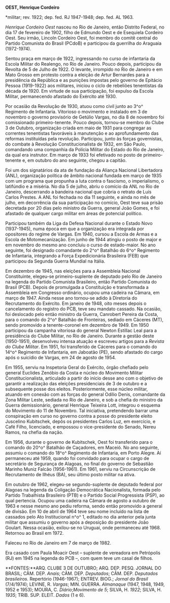 **OEST, Henrique Cordeiro**

\*militar; rev. 1922; dep. fed. RJ 1947-1948; dep. fed. AL 1963.

*Henrique Cordeiro Oest* nasceu no Rio de Janeiro, então Distrito
Federal, no dia 17 de fevereiro de 1902, filho de Edmundo Oest e de
Esequiela Cordeiro Oest. Seu irmão, Lincoln Cordeiro Oest, foi membro do
comitê central do Partido Comunista do Brasil (PCdoB) e participou da
guerrilha do Araguaia (1972-1974).

Sentou praça em março de 1922, ingressando no curso de infantaria da
Escola Militar do Realengo, no Rio de Janeiro. Pouco depois, participou
da Revolta de 5 de Julho de 1922. O levante, irrompido no Rio de Janeiro
e em Mato Grosso em protesto contra a eleição de Artur Bernardes para a
presidência da República e as punições impostas pelo governo de Epitácio
Pessoa (1919-1922) aos militares, iniciou o ciclo de rebeliões
tenentistas da década de 1920. Em virtude de sua participação, foi
expulso da Escola Militar, permanecendo afastado do Exército até 1930.

Por ocasião da Revolução de 1930, atuou como civil junto ao 3^o^
Regimento de Infantaria. Vitorioso o movimento e instalado em 3 de
novembro o governo provisório de Getúlio Vargas, no dia 8 de novembro
foi comissionado primeiro-tenente. Pouco depois, tornou-se membro do
Clube 3 de Outubro, organização criada em maio de 1931 para congregar as
correntes tenentistas favoráveis à manutenção e ao aprofundamento das
reformas instituídas pela revolução. Participou, junto às forças
governistas, do combate à Revolução Constitucionalista de 1932, em São
Paulo, comandando uma companhia da Polícia Militar do Estado do Rio de
Janeiro, da qual era instrutor. Em março de 1933 foi efetivado no posto
de primeiro-tenente e, em outubro do ano seguinte, chegou a capitão.

Foi um dos signatários da ata de fundação da Aliança Nacional
Libertadora (ANL), organização política de âmbito nacional fundada em
março de 1935 com um programa que propunha a luta contra o fascismo, o
imperialismo, o latifúndio e a miséria. No dia 5 de julho, abriu o
comício da ANL no Rio de Janeiro, descerrando a bandeira nacional que
cobria o retrato de Luís Carlos Prestes. A ANL foi fechada no dia 11
seguinte, e ainda no mês de julho, em decorrência da sua participação no
comício, Oest teve sua prisão decretada por 20 dias pelo ministro da
Guerra, general João Gomes, e foi afastado de qualquer cargo militar em
áreas de potencial político.

Participou também da Liga da Defesa Nacional durante o Estado Novo
(1937-1945), numa época em que a organização era integrada por
opositores do regime de Vargas. Em 1940, cursou a Escola de Armas e a
Escola de Motomecanização. Em junho de 1944 atingiu o posto de major e
em novembro do mesmo ano concluiu o curso de estado-maior. No ano
seguinte, foi designado comandante do 2^o^ Batalhão do 6^o^ Regimento de
Infantaria, integrando a Força Expedicionária Brasileira (FEB) que
participou da Segunda Guerra Mundial na Itália.

Em dezembro de 1945, nas eleições para a Assembleia Nacional
Constituinte, elegeu-se primeiro-suplente de deputado pelo Rio de
Janeiro na legenda do Partido Comunista Brasileiro, então Partido
Comunista do Brasil (PCB). Depois de promulgada a Constituição e
transformada a Assembleia em Congresso ordinário, ocupou uma cadeira na
Câmara, em março de 1947. Ainda nesse ano tornou-se adido à Diretoria do
Recrutamento do Exército. Em janeiro de 1948, oito meses depois o
cancelamento do registro do PCB, teve seu mandato cassado. Na ocasião,
foi deslocado pelo então ministro da Guerra, Canrobert Pereira da Costa,
para o comando do 2^o^ Batalhão de Fronteiras, sediado em Cáceres (MT),
sendo promovido a tenente-coronel em dezembro de 1949. Em 1950
participou da campanha vitoriosa do general Newton Estillac Leal para a
presidência do Clube Militar, no Rio de Janeiro. Durante a gestão deste
(1950-1951), desenvolveu intensa atuação e escreveu artigos para a
*Revista do Clube Militar*. Em 1951, foi transferido de Cáceres para o
comando do 14^o^ Regimento de Infantaria, em Jaboatão (PE), sendo
afastado do cargo após o suicídio de Vargas, em 24 de agosto de 1954.

Em 1955, serviu na Inspetoria Geral do Exército, órgão chefiado pelo
general Euclides Zenóbio da Costa e núcleo do Movimento Militar
Constitucionalista, articulado a partir do início desse ano com o
objetivo de garantir a realização das eleições presidenciais de 3 de
outubro e a subsequente posse dos eleitos. Posteriormente, esse núcleo
militar, atuando em conexão com as forças do general Odílio Denis,
comandante da Zona Militar Leste, sediada no Rio de Janeiro, e sob a
chefia do ministro da Guerra demissionário, general Henrique Teixeira
Lott, integrou o esquema do Movimento do 11 de Novembro. Tal iniciativa,
pretendendo barrar uma conspiração em curso no governo contra a posse do
presidente eleito Juscelino Kubitschek, depôs os presidentes Carlos Luz,
em exercício, e Café Filho, licenciado, e empossou o vice-presidente do
Senado, Nereu Ramos, na chefia da nação.

Em 1956, durante o governo de Kubitschek, Oest foi transferido para o
comando do 20^o^ Batalhão de Caçadores, em Maceió. No ano seguinte,
assumiu o comando do 18^o^ Regimento de Infantaria, em Porto Alegre. Aí
permaneceu até 1959, quando foi convidado para ocupar o cargo de
secretário de Segurança de Alagoas, no final do governo de Sebastião
Marinho Muniz Falcão (1956-1961). Em 1961, serviu na Circunscrição de
Recrutamento de Ilhéus (BA), seu último posto militar na ativa.

Em outubro de 1962, elegeu-se segundo-suplente de deputado federal por
Alagoas na legenda da Coligação Democrática Nacionalista, formada pelo
Partido Trabalhista Brasileiro (PTB) e o Partido Social Progressista
(PSP), ao qual pertencia. Ocupou uma cadeira na Câmara de agosto a
outubro de 1963 e nesse mesmo ano pediu reforma, sendo então promovido a
general de divisão. Em 10 de abril de 1964 teve seu nome incluído na
lista de cassados pelo Ato Institucional n^o^ 1, editado no dia anterior
pela junta militar que assumiu o governo após a deposição do presidente
João Goulart. Nessa ocasião, exilou-se no Uruguai, onde permaneceu até
1968. Retornou ao Brasil em 1972.

Faleceu no Rio de Janeiro em 7 de março de 1982.

Era casado com Paula Moacir Oest – suplente de vereadora em Petrópolis
(RJ) em 1945 na legenda do PCB –, com quem teve um casal de filhos.

**FONTES:**ARQ. CLUBE 3 DE OUTUBRO; ARQ. DEP. PESQ. JORNAL DO BRASIL;
CÂM. DEP. *Anais*; CÂM. DEP. *Deputados*; CÂM. DEP. *Deputados
brasileiros.* Repertório (1946-1967); ENTREV. BIOG.; *Jornal do Brasil*
(7/4/1974); LEVINE, R. *Vargas*; MIN. GUERRA. *Almanaque* (1947, 1948,
1949, 1952 e 1953); MOURA, C. *Diário*;*Movimento de 5*; SILVA, H.
*1922*; SILVA, H. *1935*; TRIB. SUP. ELEIT. *Dados* (1 e 6).
